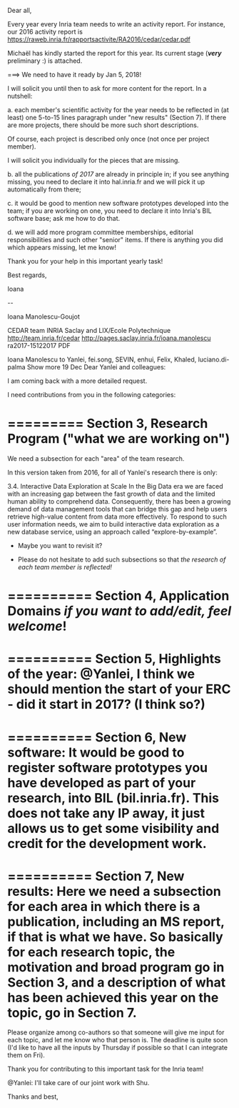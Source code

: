 Dear all,

Every year every Inria team needs to write an activity report.
For instance, our 2016 activity report is
https://raweb.inria.fr/rapportsactivite/RA2016/cedar/cedar.pdf

Michaël has kindly started the report for this year.
Its current stage (___very___ preliminary :) is attached.

===> We need to have it ready by Jan 5, 2018!

I will solicit you until then to ask for more content for the report.
In a nutshell:

a. each member's scientific activity for the year needs to be
reflected in (at least) one 5-to-15 lines paragraph under "new
results" (Section 7).
If there are more projects, there should be more such short descriptions.

Of course, each project is described only once (not once per project member).

I will solicit you individually for the pieces that are missing.

b. all the publications *of 2017* are already in principle in; if you
see anything missing, you need to declare it into hal.inria.fr and we
will pick it up automatically from there;

c. it would be good to mention new software prototypes developed into
the team; if you are working on one, you need to declare it into
Inria's BIL software base; ask me how to do that.

d. we will add more program committee memberships, editorial
responsibilities and such other "senior" items. If there is anything
you did which appears missing, let me know!

Thank you for your help in this important yearly task!

Best regards,

Ioana


--


Ioana Manolescu-Goujot


CEDAR team
INRIA Saclay and LIX/Ecole Polytechnique
http://team.inria.fr/cedar
http://pages.saclay.inria.fr/ioana.manolescu
ra2017-15122017
PDF
 
Ioana Manolescu to Yanlei, fei.song, SEVIN, enhui, Felix, Khaled, luciano.di-palma
Show more
19 Dec
Dear Yanlei and colleagues:

I am coming back with a more detailed request.

I need contributions from you in the following categories:

=========
Section 3, Research Program ("what we are working on")
=========
We need a subsection for each "area" of the team research.

In this version taken from 2016, for all of Yanlei's research there is only:

3.4. Interactive Data Exploration at Scale
In the Big Data era we are faced with an increasing gap between the
fast growth of data and the
limited human ability to comprehend data. Consequently, there has been
a growing demand of data
management tools that can bridge this gap and help users retrieve
high-value content from data more
effectively. To respond to such user information needs, we aim to
build interactive data exploration as a
new database service, using an approach called “explore-by-example”.

- Maybe you want to revisit it?

- Please do not hesitate to add such subsections so that *the research
of each team member is reflected!*

==========
Section 4, Application Domains *if you want to add/edit, feel welcome*!
==========

==========
Section 5, Highlights of the year:
@Yanlei, I think we should mention the start of your ERC - did it
start in 2017? (I think so?)
==========

==========
Section 6, New software:
It would be good to register software prototypes you have developed as
part of your research, into BIL
(bil.inria.fr). This does not take any IP away, it just allows us to
get some visibility and credit for the development work.
==========

==========
Section 7, New results:
Here we need a subsection for each area in which there is a
publication, including an MS report, if that is what we have.
So basically for each research topic, the motivation and broad program
go in Section 3,
and a description of what has been achieved this year on the topic, go
in Section 7.
==========

Please organize among co-authors so that someone will give me input
for each topic, and let me know who that person is.
The deadline is quite soon (I'd like to have all the inputs by
Thursday if possible so that I can integrate them on Fri).

Thank you for contributing to this important task for the Inria team!

@Yanlei: I'll take care of our joint work with Shu.

Thanks and best,
